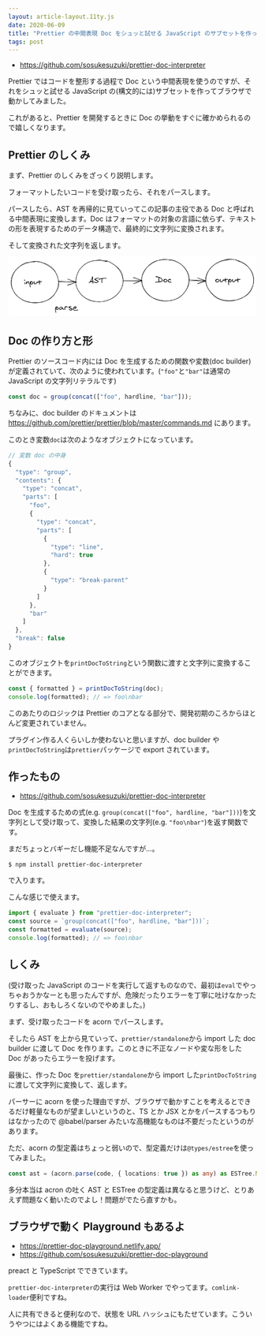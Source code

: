 ```yaml
---
layout: article-layout.11ty.js
date: 2020-06-09
title: "Prettier の中間表現 Doc をシュッと試せる JavaScript のサブセットを作ってブラウザで動かす"
tags: post
---
```


- https://github.com/sosukesuzuki/prettier-doc-interpreter

Prettier ではコードを整形する過程で Doc という中間表現を使うのですが、それをシュッと試せる JavaScript の(構文的には)サブセットを作ってブラウザで動かしてみました。

これがあると、Prettier を開発するときに Doc の挙動をすぐに確かめられるので嬉しくなります。

## Prettier のしくみ

まず、Prettier のしくみをざっくり説明します。

フォーマットしたいコードを受け取ったら、それをパースします。

パースしたら、AST を再帰的に見ていってこの記事の主役である Doc と呼ばれる中間表現に変換します。Doc はフォーマットの対象の言語に依らず、テキストの形を表現するためのデータ構造で、最終的に文字列に変換されます。

そして変換された文字列を返します。

![prettier-flow](/img/prettier-flow.png)

## Doc の作り方と形

Prettier のソースコード内には Doc を生成するための関数や変数(doc builder)が定義されていて、次のように使われています。(`"foo"`と`"bar"`は通常の JavaScript の文字列リテラルです)

```js
const doc = group(concat(["foo", hardline, "bar"]));
```

ちなみに、doc builder のドキュメントは https://github.com/prettier/prettier/blob/master/commands.md にあります。

このとき変数`doc`は次のようなオブジェクトになっています。

```js
// 変数 doc の中身
{
  "type": "group",
  "contents": {
    "type": "concat",
    "parts": [
      "foo",
      {
        "type": "concat",
        "parts": [
          {
            "type": "line",
            "hard": true
          },
          {
            "type": "break-parent"
          }
        ]
      },
      "bar"
    ]
  },
  "break": false
}
```

このオブジェクトを`printDocToString`という関数に渡すと文字列に変換することができます。

```js
const { formatted } = printDocToString(doc);
console.log(formatted); // => foo\nbar
```

このあたりのロジックは Prettier のコアとなる部分で、開発初期のころからほとんど変更されていません。

プラグイン作る人くらいしか使わないと思いますが、doc builder や`printDocToString`は`prettier`パッケージで export されています。

## 作ったもの

- https://github.com/sosukesuzuki/prettier-doc-interpreter

Doc を生成するための式(e.g. `group(concat(["foo", hardline, "bar"]))`)を文字列として受け取って、変換した結果の文字列(e.g. `"foo\nbar"`)を返す関数です。

まだちょっとバギーだし機能不足なんですが...。

```shell
$ npm install prettier-doc-interpreter
```

で入ります。

こんな感じで使えます。

```js
import { evaluate } from "prettier-doc-interpreter";
const source = `group(concat(["foo", hardline, "bar"]))`;
const formatted = evaluate(source);
console.log(formatted); // => foo\nbar
```

## しくみ

(受け取った JavaScript のコードを実行して返すものなので、最初は`eval`でやっちゃおうかなーとも思ったんですが、危険だったりエラーを丁寧に吐けなかったりするし、おもしろくないのでやめました。)

まず、受け取ったコードを acorn でパースします。

そしたら AST を上から見ていって、`prettier/standalone`から import した doc builder に渡して Doc を作ります。このときに不正なノードや変な形をした Doc があったらエラーを投げます。

最後に、作った Doc を`prettier/standalone`から import した`printDocToString`に渡して文字列に変換して、返します。

パーサーに acorn を使った理由ですが、ブラウザで動かすことを考えるとできるだけ軽量なものが望ましいというのと、TS とか JSX とかをパースするつもりはなかったので @babel/parser みたいな高機能なものは不要だったというのがあります。

ただ、acorn の型定義はちょっと弱いので、型定義だけは`@types/estree`を使ってみました。

```ts
const ast = (acorn.parse(code, { locations: true }) as any) as ESTree.Node;
```

多分本当は acron の吐く AST と ESTree の型定義は異なると思うけど、とりあえず問題なく動いたのでよし！問題がでたら直すかも。

## ブラウザで動く Playground もあるよ

- https://prettier-doc-playground.netlify.app/
- https://github.com/sosukesuzuki/prettier-doc-playground

preact と TypeScript でできています。

`prettier-doc-interpreter`の実行は Web Worker でやってます。`comlink-loader`便利ですね。

人に共有できると便利なので、状態を URL ハッシュにもたせています。こういうやつにはよくある機能ですね。
